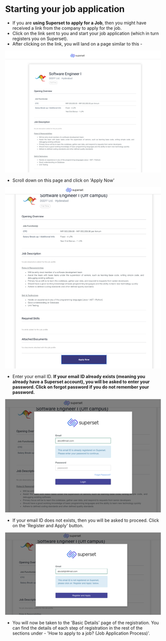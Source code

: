 # Starting your job application

* If you are **using Superset to apply for a Job**, then you might have received a link from the company to apply for the job. 
* Click on the link sent to you and start your job application \(which in turn registers you on Superset\).
* After clicking on the link, you will land on a page similar to this -

![](../../.gitbook/assets/image%20%28196%29.png)

* Scroll down on this page and click on 'Apply Now'

![](../../.gitbook/assets/image%20%28206%29.png)

* Enter your email ID. **If your email ID already exists \(meaning you already have a Superset account\), you will be asked to enter your password. Click on forgot password if you do not remember your password.** 

![](../../.gitbook/assets/image%20%28193%29.png)

* If your email ID does not exists, then you will be asked to proceed. Click on the 'Register and Apply' button.

![](../../.gitbook/assets/image%20%28161%29.png)

* You will now be taken to the 'Basic Details' page of the registration. You can find the details of each step of registration in the rest of the sections under - 'How to apply to a job? \(Job Application Process\)'.



